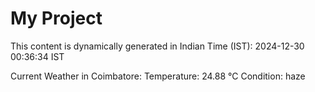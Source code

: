 # My Project

This content is dynamically generated in Indian Time (IST): 2024-12-30 00:36:34 IST


Current Weather in Coimbatore:
Temperature: 24.88 °C
Condition: haze
